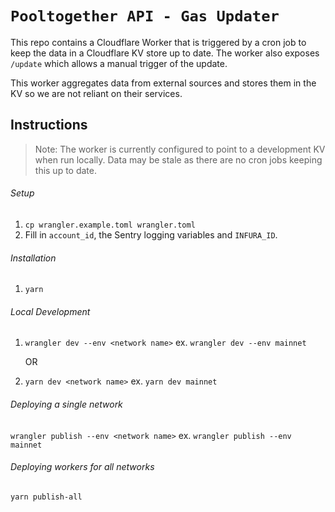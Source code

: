 # `Pooltogether API - Gas Updater`

This repo contains a Cloudflare Worker that is triggered by a cron job to keep the data in a Cloudflare KV store up to date. The worker also exposes `/update` which allows a manual trigger of the update.

This worker aggregates data from external sources and stores them in the KV so we are not reliant on their services.

## Instructions

> Note: The worker is currently configured to point to a development KV when run locally. Data may be stale as there are no cron jobs keeping this up to date.

###### Setup

1. `cp wrangler.example.toml wrangler.toml`
2. Fill in `account_id`, the Sentry logging variables and `INFURA_ID`.

###### Installation

1. `yarn`

###### Local Development

1. `wrangler dev --env <network name>` ex. `wrangler dev --env mainnet`

   OR

1. `yarn dev <network name>` ex. `yarn dev mainnet`

###### Deploying a single network

`wrangler publish --env <network name>` ex. `wrangler publish --env mainnet`

###### Deploying workers for all networks

`yarn publish-all`
